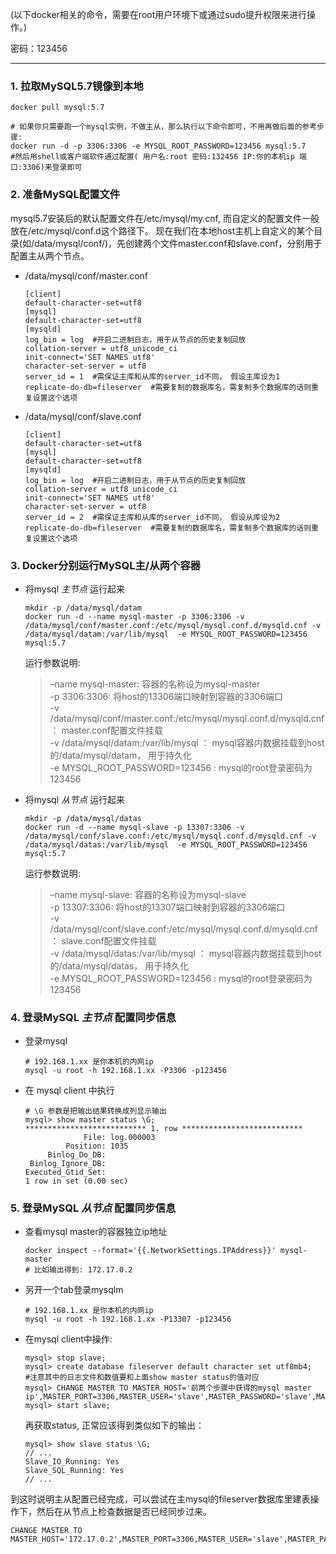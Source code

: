 (以下docker相关的命令，需要在root用户环境下或通过sudo提升权限来进行操作。)

密码：123456

---

### 1. 拉取MySQL5.7镜像到本地
   ```
   docker pull mysql:5.7
   
   # 如果你只需要跑一个mysql实例，不做主从，那么执行以下命令即可，不用再做后面的参考步骤:
   docker run -d -p 3306:3306 -e MYSQL_ROOT_PASSWORD=123456 mysql:5.7
   #然后用shell或客户端软件通过配置( 用户名:root 密码:132456 IP:你的本机ip 端口:3306)来登录即可
   ```

### 2. 准备MySQL配置文件 

mysql5.7安装后的默认配置文件在/etc/mysql/my.cnf, 而自定义的配置文件一般放在/etc/mysql/conf.d这个路径下。
现在我们在本地host主机上自定义的某个目录(如/data/mysql/conf/)，先创建两个文件master.conf和slave.conf，分别用于配置主从两个节点。

- /data/mysql/conf/master.conf
  
    ```
    [client]
    default-character-set=utf8
    [mysql]
    default-character-set=utf8
    [mysqld]
    log_bin = log  #开启二进制日志，用于从节点的历史复制回放
    collation-server = utf8_unicode_ci
    init-connect='SET NAMES utf8'
    character-set-server = utf8
    server_id = 1  #需保证主库和从库的server_id不同， 假设主库设为1
    replicate-do-db=fileserver  #需要复制的数据库名，需复制多个数据库的话则重复设置这个选项
    ```

- /data/mysql/conf/slave.conf
  
    ```
    [client]
    default-character-set=utf8
    [mysql]
    default-character-set=utf8
    [mysqld]
    log_bin = log  #开启二进制日志，用于从节点的历史复制回放
    collation-server = utf8_unicode_ci
    init-connect='SET NAMES utf8'
    character-set-server = utf8
    server_id = 2  #需保证主库和从库的server_id不同， 假设从库设为2
    replicate-do-db=fileserver  #需要复制的数据库名，需复制多个数据库的话则重复设置这个选项
    ```
    
### 3. Docker分别运行MySQL主/从两个容器

- 将mysql _主节点_ 运行起来

    ```
    mkdir -p /data/mysql/datam
    docker run -d --name mysql-master -p 3306:3306 -v /data/mysql/conf/master.conf:/etc/mysql/mysql.conf.d/mysqld.cnf -v /data/mysql/datam:/var/lib/mysql  -e MYSQL_ROOT_PASSWORD=123456 mysql:5.7
    ```
    
    运行参数说明:
  
    >–name mysql-master: 容器的名称设为mysql-master  
    -p 3306:3306: 将host的13306端口映射到容器的3306端口  
    -v /data/mysql/conf/master.conf:/etc/mysql/mysql.conf.d/mysqld.cnf ： master.conf配置文件挂载  
    -v /data/mysql/datam:/var/lib/mysql ： mysql容器内数据挂载到host的/data/mysql/datam， 用于持久化  
    -e MYSQL_ROOT_PASSWORD=123456 : mysql的root登录密码为123456  
   
- 将mysql _从节点_ 运行起来 

    ```
    mkdir -p /data/mysql/datas
    docker run -d --name mysql-slave -p 13307:3306 -v /data/mysql/conf/slave.conf:/etc/mysql/mysql.conf.d/mysqld.cnf -v /data/mysql/datas:/var/lib/mysql  -e MYSQL_ROOT_PASSWORD=123456 mysql:5.7
    ```
    
    运行参数说明:
    
    >–name mysql-slave: 容器的名称设为mysql-slave  
     -p 13307:3306: 将host的13307端口映射到容器的3306端口  
     -v /data/mysql/conf/slave.conf:/etc/mysql/mysql.conf.d/mysqld.cnf ： slave.conf配置文件挂载  
     -v /data/mysql/datas:/var/lib/mysql ： mysql容器内数据挂载到host的/data/mysql/datas， 用于持久化  
     -e MYSQL_ROOT_PASSWORD=123456 : mysql的root登录密码为123456  
    
     
### 4. 登录MySQL _主节点_ 配置同步信息

- 登录mysql
    ```
    # 192.168.1.xx 是你本机的内网ip
    mysql -u root -h 192.168.1.xx -P3306 -p123456
    ```

- 在 mysql client 中执行

    ```
    # \G 参数是把输出结果转换成列显示输出
    mysql> show master status \G;
    *************************** 1. row ***************************
                 File: log.000003
             Position: 1035
         Binlog_Do_DB:
     Binlog_Ignore_DB:
    Executed_Gtid_Set:
    1 row in set (0.00 sec)
    ```
### 5. 登录MySQL _从节点_ 配置同步信息

- 查看mysql master的容器独立ip地址

    ```
    docker inspect --format='{{.NetworkSettings.IPAddress}}' mysql-master
    # 比如输出得到: 172.17.0.2
    ```
    
- 另开一个tab登录mysqlm
    ```
    # 192.168.1.xx 是你本机的内网ip
    mysql -u root -h 192.168.1.xx -P13307 -p123456
    ```
    
- 在mysql client中操作:
    ```
    mysql> stop slave;
    mysql> create database fileserver default character set utf8mb4;
    #注意其中的日志文件和数值要和上面show master status的值对应
    mysql> CHANGE MASTER TO MASTER_HOST='前两个步骤中获得的mysql master ip',MASTER_PORT=3306,MASTER_USER='slave',MASTER_PASSWORD='slave',MASTER_LOG_FILE='log.000025',MASTER_LOG_POS=155;
    mysql> start slave;
    ```
    
    再获取status, 正常应该得到类似如下的输出：

    ```
    mysql> show slave status \G;
    // ...
    Slave_IO_Running: Yes 
    Slave_SQL_Running: Yes 
    // ...
    ```
    
    

到这时说明主从配置已经完成，可以尝试在主mysql的fileserver数据库里建表操作下，然后在从节点上检查数据是否已经同步过来。

```
CHANGE MASTER TO MASTER_HOST='172.17.0.2',MASTER_PORT=3306,MASTER_USER='slave',MASTER_PASSWORD='slave',MASTER_LOG_FILE='log.000011',MASTER_LOG_POS=1312;
```


